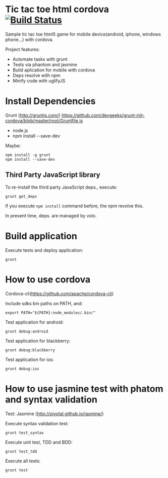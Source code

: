 Tic tac toe html cordova [![Build Status](https://travis-ci.org/psychomantys/tic_tac_toe_html_cordova.png)](https://travis-ci.org/psychomantys/tic_tac_toe_html_cordova)
=========================================================

Sample tic tac toe html5 game for mobile device(android, iphone, windows phone...) with cordova.

Project features:

* Automate tasks with grunt
* Tests via phantom and jasmine
* Build aplication for mobile with cordova
* Deps resolve with npm
* Minify code with uglifyJS


Install Dependencies
=========================================================

Grunt (http://gruntjs.com/)
	https://github.com/devgeeks/grunt-init-cordova/blob/master/root/Gruntfile.js

* node.js
* npm install --save-dev

Maybe:

```shell
npm install -g grunt
npm install --save-dev
```

Third Party JavaScript library
---------------------------------------------------------

To re-install the third party JavaScript deps., execute:

```shell
grunt get_deps
```

If you execute ```npm install``` command before, the *npm* revolve this.

In present time, deps. are managed by volo.

Build application
=========================================================

Execute tests and deploy application:

```shell
grunt
```

How to use cordova
=========================================================

Cordova-cli(https://github.com/apache/cordova-cli)

Include sdks bin paths on PATH, and:

```shell
export PATH="${PATH}:node_modules/.bin/"
```

Test application for android:

```shell
grunt debug:android
```

Test application for blackberry:

```shell
grunt debug:blackberry
```

Test application for ios:

```shell
grunt debug:ios
```

How to use jasmine test with phatom and syntax validation
=========================================================

Test: Jasmine (http://pivotal.github.io/jasmine/)

Execute syntax validation test:

```shell
grunt test_syntax
```

Execute unit test, TDD and BDD:

```shell
grunt test_tdd
```

Execute all tests:

```shell
grunt test
```

